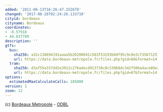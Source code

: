 ```yaml
---
added: '2011-06-13T16:26:47.252678'
changed: '2017-08-26T02:24:26.133710'
cityid: bordeaux
cityname: Bordeaux
coordinates:
- -0.57918
- 44.837789
description: ''
gtfs:
  bus:
    sha256: a32c136694191aaaa5b20200041c583f53293bb9f95c9c0e3cf356712579602a
    url: https://data.bordeaux-metropole.fr/files.php?gid=68&format=14
  tram:
    sha256: d3af55e337dd2e3912c276adecd913738c0c53968dc342f506a4ace89e296097
    url: https://data.bordeaux-metropole.fr/files.php?gid=67&format=14
options:
  estimatedMaxCalculateCalls: 185000
version: 1
zoom: 12
---
```


(c) [Bordeaux Metropole](https://data.bordeaux-metropole.fr/data.php?themes=10) - [ODBL](https://data.bordeaux-metropole.fr/license)
